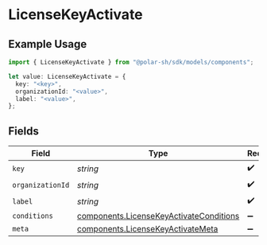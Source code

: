 # LicenseKeyActivate

## Example Usage

```typescript
import { LicenseKeyActivate } from "@polar-sh/sdk/models/components";

let value: LicenseKeyActivate = {
  key: "<key>",
  organizationId: "<value>",
  label: "<value>",
};
```

## Fields

| Field                                                                                              | Type                                                                                               | Required                                                                                           | Description                                                                                        |
| -------------------------------------------------------------------------------------------------- | -------------------------------------------------------------------------------------------------- | -------------------------------------------------------------------------------------------------- | -------------------------------------------------------------------------------------------------- |
| `key`                                                                                              | *string*                                                                                           | :heavy_check_mark:                                                                                 | N/A                                                                                                |
| `organizationId`                                                                                   | *string*                                                                                           | :heavy_check_mark:                                                                                 | N/A                                                                                                |
| `label`                                                                                            | *string*                                                                                           | :heavy_check_mark:                                                                                 | N/A                                                                                                |
| `conditions`                                                                                       | [components.LicenseKeyActivateConditions](../../models/components/licensekeyactivateconditions.md) | :heavy_minus_sign:                                                                                 | N/A                                                                                                |
| `meta`                                                                                             | [components.LicenseKeyActivateMeta](../../models/components/licensekeyactivatemeta.md)             | :heavy_minus_sign:                                                                                 | N/A                                                                                                |